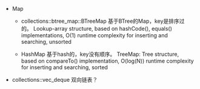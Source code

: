 

* Map
    * collections::btree_map::BTreeMap
        基于BTree的Map，key是排序过的。
        Lookup-array structure, based on hashCode(), equals() implementations, O(1) runtime complexity for inserting and searching, unsorted

    * HashMap
        基于hash的，key没有顺序。
        TreeMap: Tree structure, based on compareTo() implementation, O(log(N)) runtime complexity for inserting and searching, sorted


* collections::vec_deque
    双向链表？